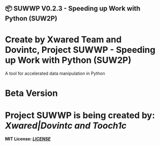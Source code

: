 ## **📦 SUWWP V0.2.3 - Speeding up Work with Python (SUW2P)**
# Create by Xwared Team and Dovintc, Project SUWWP - Speeding up Work with Python (SUW2P)

A tool for accelerated
data manipulation in Python

# Beta Version

# **Project SUWWP is being created by: *Xwared|Dovintc and Tooch1c*** 
**MIT License: *[LICENSE](https://github.com/Dovintc32/SUWWP?tab=MIT-1-ov-file)***
